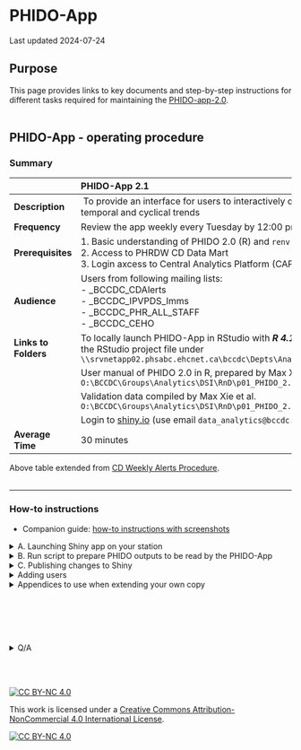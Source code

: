 # PHIDO-App

Last updated 2024-07-24

## Purpose

This page provides links to key documents and step-by-step instructions for different tasks required for maintaining the [PHIDO-app-2.0](https://bccdc.shinyapps.io/PHIDO/).
<br><br>


## PHIDO-App - operating procedure 

### Summary

| | PHIDO-App 2.1 |
| :-- | :--  |
| **Description** |​ To provide an interface for users to interactively query data related to weekly disease counts and temporal and cyclical trends |
| **​Frequency** | Review the app weekly every Tuesday by 12:00 pm​  |
| **​Prerequisites** | 1. Basic understanding of PHIDO 2.0 (R) and ```renv``` <br> 2. Access to PHRDW CD Data Mart <br> 3. Login axcess to Central Analytics Platform (CAP), in order to run R Studio with R4.1.1 on CAP servers |
| ​**Audience** | Users from following mailing lists: <br>- _BCCDC_CDAlerts <br>- _BCCDC_IPVPDS_Imms <br>- _BCCDC_PHR_ALL_STAFF <br>- _BCCDC_CEHO |
| **​Links to Folders** | To locally launch PHIDO-App in RStudio with ***R 4.1.1*** with ~~mock~~ latest data extract from CD mart, open the RStudio project file under ```\\srvnetapp02.phsabc.ehcnet.ca\bccdc\Depts\Analytics\DSI\RnD\p06_PHIDO_dashboard\working_version``` | 
| | User manual of PHIDO 2.0 in R, prepared by Max Xie et al. ```O:\BCCDC\Groups\Analytics\DSI\RnD\p01_PHIDO_2.0\PHIDO_package``` |
| | Validation data compiled by Max Xie et al. ```O:\BCCDC\Groups\Analytics\DSI\RnD\p01_PHIDO_2.0\PHIDO_Validation``` |
| | Login to [shiny.io](https://www.shinyapps.io/admin/#/dashboard) (use email ```data_analytics@bccdc.ca```; password should have been given to all DAs)|
| ​**Average Time** | 30 minutes​  |

Above table extended from [CD Weekly Alerts Procedure](https://your.healthbc.org/sites/BCCDCsurv/analysts/_layouts/15/start.aspx#/SitePages/CD%20Weekly%20Alerts%20Procedure.aspx).
<br><br>
<hr>

### How-to instructions

- Companion guide: [how-to instructions with screenshots](https://tinyurl.com/phido-dashboard)

<details>
<summary> A. Launching Shiny app on your station</summary>

1. Login to your station 
2. Launch [R Studio 4.1.1 via CAP](launch_r4.1.1_cap.md)
3. Choose "Open Project"
4. Copy-paste below:
    ```
    \\srvnetapp02.phsabc.ehcnet.ca\bccdc\Depts\Analytics\DSI\RnD\p06_PHIDO_dashboard\working_version\
    ```
5. Select ```dashboard.Rproj```
6. Execute below

   ```        
   shiny::runApp( 'app.R' )  
   ```
   Note: enter `y` when prompted about installations

</details>




<details>

<summary> 
B. Run script to prepare PHIDO outputs to be read by the PHIDO-App
</summary>

# Overview

There are parts to this step.
- Part 1 involves creating an updated version of ```data/input_1_case_n_attributes.csv``` in the app project folder.
    - In short, this file consists of latest data extracted from CD Mart (precisely, the latest case counts and other attributes such as date of the case, region of the case, etc.).    
- Part 2 involves running ***PHIDO 2.0 R package*** on these latest case counts to generate ```data/phido_output.RData```, which contains several list data types.
- Part 3 involves creating another dataframe that will be used when populating the map widget. 

## Part 1
1. Launch R Studio via Central Analytics Platform
2. Ensure that you're using R4.1.1
3. In R Studio, choose ```File``` > ```Open project```, copy-paste: 
    ```
    \\srvnetapp02.phsabc.ehcnet.ca\bccdc\Depts\Analytics\DSI\RnD\p11_PHIDO_deploy\
    ```
4. Copy-paste below in the console
    ```source( 'main.R') ```   

    - Upon completion of ```main.R```, the script will generate a new file under the app's folder, i.e.:
        ```\\srvnetapp02.phsabc.ehcnet.ca\bccdc\Depts\Analytics\DSI\RnD\p06_PHIDO_dashboard\data\input_1_case_n_attributes.csv```


## Part 2

1. In R Studio, choose ```File``` > ```Open project```, copy-paste: 
    ```
    \\srvnetapp02.phsabc.ehcnet.ca\bccdc\Depts\Analytics\DSI\RnD\p06_PHIDO_dashboard\
    ```

2. Copy-paste below in the console:
   ```source( 'data_prepare/row_data_with_age_sex.R') ``` 

   - This script will update:
       ```data/input_2_age_sex_added.csv```
   
3. Copy-paste below in the console
    ```source( 'data_prepare/create_dataset3_list.R') ```
     
    - This script will update:
       ```data/phido_output.RData```
   
5. Go home :)
    - It took 90 minutes to update ```data/phido_output.RData```, as tested on 2024-07-22.
    - In later phase, we will automate this step completely
 


</details>




<details>

<summary> 
C. Publishing changes to Shiny 
</summary>

1. Repeat steps in Section A to test that the dashboard executes fine locally
2. Upon project owner's approval, run ```deployment/PHIDO_dev001_deploy.R``` to publish your changes to the online app
3. Take a coffee break as the project folder (code and intermediate outputs) would require "large" data transfers and will take >5 minutes.

See [example log showing successful R Studio outputs](example_log.md)
 

</details>

<details>
<summary> Adding users </summary>

1. Update the email list to ensure that retired staff will no longer have access to the app  
2. Update the user list by visiting https://www.shinyapps.io/admin/#/application/12298682/users
 - Email login: data_analytics@bccdc.ca
 - Password: [data analysts been given this info]
- Application visibiity: select ***private***
 - Add email of individual users

</details>

<details>
<summary>
Appendices to use when extending your own copy 
</summary>

## [Appendix 1: Understanding the code base for modifications](refine.md)

## Appendix 2: Version control via GitLab 

1. [Install Anaconda](https://healthbc.sharepoint.com/sites/BCCDCDataAnalyticsServicePHSA/SitePages/virtual-environments.aspx)  
    - May wish to review [notes on path](https://healthbc.sharepoint.com/sites/BCCDCDataAnalyticsServicePHSA/SitePages/Python-Infrastructure.aspx)
     
2. Launch Git Bash

3. Create a own copy on your personal drive

    ```
    cd \\PHSAhome2.phsabc.ehcnet.ca\user.name1
    mkdir GitLab
    git clone http://lvmgenodh01.phsabc.ehcnet.ca/bccdc/das/dsi/phido-dash-dev/phido-dashboard.git

    ```

4. Review and replicate an eample workflow.

    <details>
    
    <summary> 
    Add new ```how-to-nav_v2.png``` figure 
    </summary>

    1. Launch Git Bash and navigate to your repository, e.g.

        ```
        cd GitLab/phido-dashboard
        ```

        Or, if you are working from the subfolder on O: drive:

        ```
        cd //srvnetapp02.phsabc.ehcnet.ca/BCcdc/Depts/Analytics/DSI/RnD/p06_PHIDO_dashboard/
        ```


    1. Update your copy by issuing below
        ```
        git pull
        ```

    2. Create a new branch:
        ```
        git branch refine_how-to-nav_png
        git checkout refine_how-to-nav_png
        ```

    3. Create a new version of the how-to-nav PNG and save it under location ```www/image/how-to-nav_v2.png```

    4. Start tracking the newly created file:
        ```
        git add www/image/how-to-nav_v2.png
        ```

    5. Commit this change along with a concise message and push this change to the remote repository like this:
        ```
        git commit -m "refined how-to-nav legend PNG" 
        git push --set-upstream origin refine_how-to-nav_png
        ```

    6. On the browser, submit a **pull request** so the project owner can approve the request for integrating this change into the remote repo upon their review.

    Example [screenshots](https://docs.google.com/presentation/d/1HoJsx0J9jjHDZVovRDCWPjVyC6yVurn2vqYMx8ytVFU/)

    </details>

</details>
 





<br><br><br><br>




<details>

<summary>Q/A</summary>


## Deployment scheme

- PHIDO 1.0: current pipeline producing power point sent by email
- PHIDO-app-2.0: beta prototype, i.e. mock data
- PHIDO-app-2.1: uses real data from CD mart
- PHIDO-app-3.0: CLHA geography will be provided


## Roll out plan

### Phase I.
- Idea: Run both PHIDO 1.0 and PHIDO-app-2.1 in parallel for 2-3 months 
- Towards automation:
    - Run script 1+2+3 every Sunday 9:30pm (script took 90 minutes to finish - on 2024-07-22 / second paired-rev session MX-LT)
    - Run script 4 every Sunday at 11:30pm

### Phase II. 
- Phase out PHIDO 1.0 after 3 months of automation 

</details>

<br><br>

[![CC BY-NC 4.0][cc-by-nc-shield]][cc-by-nc]

This work is licensed under a
[Creative Commons Attribution-NonCommercial 4.0 International License][cc-by-nc].

[![CC BY-NC 4.0][cc-by-nc-image]][cc-by-nc]

[cc-by-nc]: https://creativecommons.org/licenses/by-nc/4.0/
[cc-by-nc-image]: https://licensebuttons.net/l/by-nc/4.0/88x31.png
[cc-by-nc-shield]: https://img.shields.io/badge/License-CC%20BY--NC%204.0-lightgrey.svg
